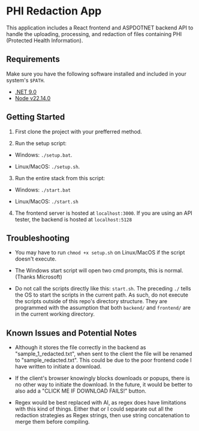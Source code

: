 # PHI Redaction App

This application includes a React frontend and ASPDOTNET backend API to handle the uploading, processing, and redaction of files containing PHI (Protected Health Information).

## Requirements

Make sure you have the following software installed and included in your system's `$PATH`.

- [.NET 9.0](https://dotnet.microsoft.com/en-us/download/dotnet/9.0)
- [Node v22.14.0](https://nodejs.org/en)

## Getting Started

1. First clone the project with your prefferred method.

2. Run the setup script:

- Windows: `./setup.bat`.

- Linux/MacOS: `./setup.sh`.

3. Run the entire stack from this script:

- Windows: `./start.bat`

- Linux/MacOS: `./start.sh`

4. The frontend server is hosted at `localhost:3000`. If you are using an API tester, the backend is hosted at `localhost:5128`

## Troubleshooting

- You may have to run `chmod +x setup.sh` on Linux/MacOS if the script doesn't execute.

- The Windows start script will open two cmd prompts, this is normal. (Thanks Microsoft)

- Do not call the scripts directly like this: `start.sh`. The preceding `./` tells the OS to start the scripts in the current path. As such, do not execute the scripts outside of this repo's directory structure. They are programmed with the assumption that both `backend/` and `frontend/` are in the current working directory.

## Known Issues and Potential Notes

- Although it stores the file correctly in the backend as "sample_1_redacted.txt", when sent to the client the file will be renamed to "sample_redacted.txt". This could be due to the poor frontend code I have written to initiate a download.

- If the client's browser knowingly blocks downloads or popups, there is no other way to initiate the download. In the future, it would be better to also add a "CLICK ME IF DOWNLOAD FAILS!" button.

- Regex would be best replaced with AI, as regex does have limitations with this kind of things. Either that or I could separate out all the redaction strategies as Regex strings, then use string concatenation to merge them before compiling.